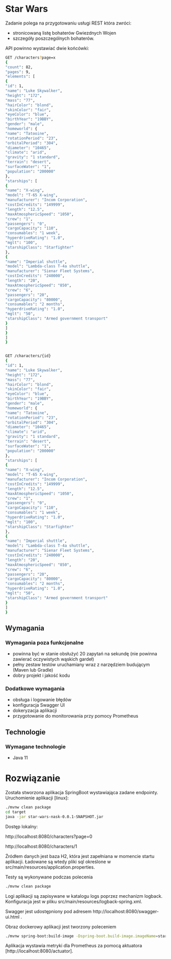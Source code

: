 # Star Wars
Zadanie polega na przygotowaniu usługi REST która zwróci:
- stronicowaną listę bohaterów Gwiezdnych Wojen
- szczegóły poszczególnych bohaterów.

API powinno wystawiać dwie końcówki:
```sh
GET /characters?page=x
{
"count": 82,
"pages": 9,
"elements": [
{
"id": 1,
"name": "Luke Skywalker",
"height": "172",
"mass": "77",
"hairColor": "blond",
"skinColor": "fair",
"eyeColor": "blue",
"birthYear": "19BBY",
"gender": "male",
"homeworld": {
"name": "Tatooine",
"rotationPeriod": "23",
"orbitalPeriod": "304",
"diameter": "10465",
"climate": "arid",
"gravity": "1 standard",
"terrain": "desert",
"surfaceWater": "1",
"population": "200000"
},
"starships": [
{
"name": "X-wing",
"model": "T-65 X-wing",
"manufacturer": "Incom Corporation",
"costInCredits": "149999",
"length": "12.5",
"maxAtmosphericSpeed": "1050",
"crew": "1",
"passengers": "0",
"cargoCapacity": "110",
"consumables": "1 week",
"hyperdriveRating": "1.0",
"mglt": "100",
"starshipClass": "Starfighter"
},
{
"name": "Imperial shuttle",
"model": "Lambda-class T-4a shuttle",
"manufacturer": "Sienar Fleet Systems",
"costInCredits": "240000",
"length": "20",
"maxAtmosphericSpeed": "850",
"crew": "6",
"passengers": "20",
"cargoCapacity": "80000",
"consumables": "2 months",
"hyperdriveRating": "1.0",
"mglt": "50",
"starshipClass": "Armed government transport"
}
]
}
]
}


GET /characters/{id}
{
"id": 1,
"name": "Luke Skywalker",
"height": "172",
"mass": "77",
"hairColor": "blond",
"skinColor": "fair",
"eyeColor": "blue",
"birthYear": "19BBY",
"gender": "male",
"homeworld": {
"name": "Tatooine",
"rotationPeriod": "23",
"orbitalPeriod": "304",
"diameter": "10465",
"climate": "arid",
"gravity": "1 standard",
"terrain": "desert",
"surfaceWater": "1",
"population": "200000"
},
"starships": [
{
"name": "X-wing",
"model": "T-65 X-wing",
"manufacturer": "Incom Corporation",
"costInCredits": "149999",
"length": "12.5",
"maxAtmosphericSpeed": "1050",
"crew": "1",
"passengers": "0",
"cargoCapacity": "110",
"consumables": "1 week",
"hyperdriveRating": "1.0",
"mglt": "100",
"starshipClass": "Starfighter"
},
{
"name": "Imperial shuttle",
"model": "Lambda-class T-4a shuttle",
"manufacturer": "Sienar Fleet Systems",
"costInCredits": "240000",
"length": "20",
"maxAtmosphericSpeed": "850",
"crew": "6",
"passengers": "20",
"cargoCapacity": "80000",
"consumables": "2 months",
"hyperdriveRating": "1.0",
"mglt": "50",
"starshipClass": "Armed government transport"
}
]
}
```

## Wymagania
### Wymagania poza funkcjonalne

- powinna być w stanie obsłużyć 20 zapytań na sekundę (nie powinna zawierać oczywistych
wąskich gardeł)
- pełny zestaw testów uruchamiany wraz z narzędziem budującym (Maven lub Gradle)
- dobry projekt i jakość kodu
### Dodatkowe wymagania
- obsługa i logowanie błędów
- konfiguracja Swagger UI
- dokeryzacja aplikacji
- przygotowanie do monitorowania przy pomocy Prometheus

## Technologie
### Wymagane technologie
- Java 11


# Rozwiązanie

Została stworzona aplikacja SpringBoot wystawiająca zadane endpointy.
Uruchomienie aplikacji [linux]:
```sh
./mvnw clean package
cd target
java -jar star-wars-nask-0.0.1-SNAPSHOT.jar

```
Dostęp lokalny:

http://localhost:8080/characters?page=0

http://localhost:8080/characters/1


Źródłem danych jest baza H2, która jest zapełniana w momencie startu aplikacji. Ładowane są wtedy pliki sql określone w src/main/resources/application.properties.

Testy są wykonywane podczas polecenia
```sh
./mvnw clean package
```


Logi aplikacji są zapisywane w katalogu logs poprzez mechanizm logback. Konfiguracja jest w pliku src/main/resources/logback-spring.xml.

Swagger jest udostępniony pod adresem http://localhost:8080/swagger-ui.html .

Obraz dockerowy aplikacji jest tworzony poleceniem
```sh
./mvnw spring-boot:build-image -Dspring-boot.build-image.imageName=starwars
```

Aplikacja wystawia metryki dla Prometheus za pomocą aktuatora [http://localhost:8080/actuator].





